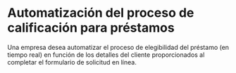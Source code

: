 # Automatización del proceso de calificación para préstamos 
Una empresa desea automatizar el proceso de elegibilidad del préstamo (en tiempo real) en función de los detalles del cliente proporcionados al completar el formulario de solicitud en línea. 

